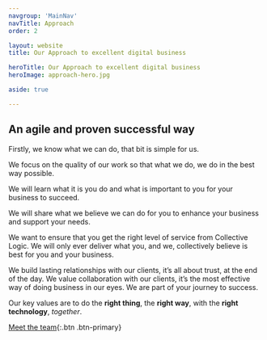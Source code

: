 ```yaml
---
navgroup: 'MainNav'
navTitle: Approach
order: 2

layout: website
title: Our Approach to excellent digital business

heroTitle: Our Approach to excellent digital business
heroImage: approach-hero.jpg

aside: true

---
```


## An agile and proven successful way

Firstly, we know what we can do, that bit is simple for us.

We focus on the quality of our work so that what we do, we do in the best way possible.

We will learn what it is you do and what is important to you for your business to succeed.

We will share what we believe we can do for you to enhance your business and support your needs.

We want to ensure that you get the right level of service from Collective Logic. We will only ever deliver what you, and
we, collectively believe is best for you and your business.

We build lasting relationships with our clients, it’s all about trust, at the end of the day. We value collaboration
with our clients, it’s the most effective way of doing business in our eyes. We are part of your journey to success.

Our key values are to do the **right thing**, the **right way**, with the **right technology**, *together*.

[Meet the team](team.md){:.btn .btn-primary}
